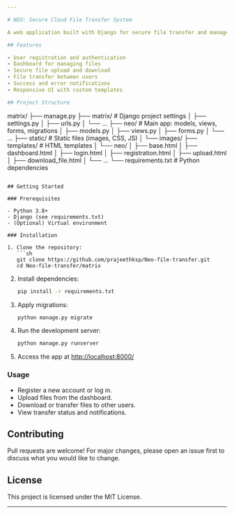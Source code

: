 ```yaml
---

# NEO: Secure Cloud File Transfer System

A web application built with Django for secure file transfer and management. This project enables users to register, log in, upload, download, and transfer files between accounts, with a user-friendly dashboard and robust authentication.

## Features

- User registration and authentication
- Dashboard for managing files
- Secure file upload and download
- File transfer between users
- Success and error notifications
- Responsive UI with custom templates

## Project Structure

```
matrix/
├── manage.py
├── matrix/                # Django project settings
│   ├── settings.py
│   ├── urls.py
│   └── ...
├── neo/                   # Main app: models, views, forms, migrations
│   ├── models.py
│   ├── views.py
│   ├── forms.py
│   └── ...
├── static/                # Static files (images, CSS, JS)
│   └── images/
├── templates/             # HTML templates
│   └── neo/
│       ├── base.html
│       ├── dashboard.html
│       ├── login.html
│       ├── registration.html
│       ├── upload.html
│       ├── download_file.html
│       └── ...
└── requirements.txt       # Python dependencies
```

## Getting Started

### Prerequisites

- Python 3.8+
- Django (see requirements.txt)
- (Optional) Virtual environment

### Installation

1. Clone the repository:
   ```sh
   git clone https://github.com/prajeethksp/Neo-file-transfer.git
   cd Neo-file-transfer/matrix
   ```

2. Install dependencies:
   ```sh
   pip install -r requirements.txt
   ```

3. Apply migrations:
   ```sh
   python manage.py migrate
   ```

4. Run the development server:
   ```sh
   python manage.py runserver
   ```

5. Access the app at [http://localhost:8000/](http://localhost:8000/)

### Usage

- Register a new account or log in.
- Upload files from the dashboard.
- Download or transfer files to other users.
- View transfer status and notifications.

## Contributing

Pull requests are welcome! For major changes, please open an issue first to discuss what you would like to change.

## License

This project is licensed under the MIT License.

---
```

